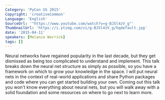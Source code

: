 ```yaml
---
Category: 'PyCon US 2015'
Copyright: 'creativeCommon'
Language: 'English'
SourceUrl: '"https://www.youtube.com/watch?v=g-BJSl4zV_g"'
ThumbnailUrl: 'https://i.ytimg.com/vi/g-BJSl4zV_g/hqdefault.jpg'
date: '2015-04-11'
speakers: [Melanie Warrick]
tags: []
---
```

Neural networks have regained popularity in the last decade, but they get dismissed as being too complicated to understand and implement. This talk breaks down the neural net structure as simply as possible, so you have a framework on which to grow your knowledge in the space. I will put neural nets in the context of real-world applications and share Python packages and code where you can get started building your own. Coming out this talk you won't know everything about neural nets, but you will walk away with a solid foundation and some resources on where to go next to learn more.

